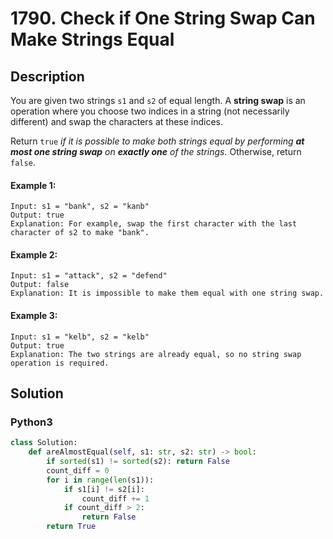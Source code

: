 # 1790. Check if One String Swap Can Make Strings Equal

## Description
You are given two strings `s1` and `s2` of equal length. A **string swap** is an operation where you choose two indices in a string (not necessarily different) and swap the characters at these indices.

Return `true` *if it is possible to make both strings equal by performing **at most one string swap** on **exactly one** of the strings.* Otherwise, return `false`.

#### Example 1:
```
Input: s1 = "bank", s2 = "kanb"
Output: true
Explanation: For example, swap the first character with the last character of s2 to make "bank".
```

#### Example 2:
```
Input: s1 = "attack", s2 = "defend"
Output: false
Explanation: It is impossible to make them equal with one string swap.
```

#### Example 3:
```
Input: s1 = "kelb", s2 = "kelb"
Output: true
Explanation: The two strings are already equal, so no string swap operation is required.
```


## Solution

### Python3
```python
class Solution:
    def areAlmostEqual(self, s1: str, s2: str) -> bool:
        if sorted(s1) != sorted(s2): return False
        count_diff = 0
        for i in range(len(s1)):
            if s1[i] != s2[i]:
                count_diff += 1
            if count_diff > 2:
                return False
        return True
```
